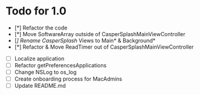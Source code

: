 # Todo for 1.0

- [*] Refactor the code
- [*] Move SoftwareArray outside of CasperSplashMainViewController
- [*] Rename CasperSplash* Views to Main* & Background*
- [*] Refactor & Move ReadTimer out of CasperSplashMainViewController
- [ ] Localize application
- [ ] Refactor getPreferencesApplications
- [ ] Change NSLog to os_log
- [ ] Create onboarding process for MacAdmins
- [ ] Update README.md
